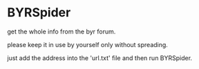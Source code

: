 # BYRSpider
get the whole info from the byr forum.

please keep it in use by yourself only without spreading.

just add the address into the 'url.txt' file and then run BYRSpider.
